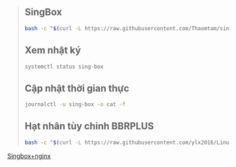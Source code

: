 > ## SingBox
> ```bash
> bash -c "$(curl -L https://raw.githubusercontent.com/Thaomtam/sing-box/main/singbox.sh)"
> ```
>
> ## Xem nhật ký
> ```bash
> systemctl status sing-box
> ```
>
> ## Cập nhật thời gian thực
> ```bash
> journalctl -u sing-box -o cat -f
> ```
>
> ## Hạt nhân tùy chỉnh BBRPLUS
> ```bash
> bash -c "$(curl -L https://raw.githubusercontent.com/ylx2016/Linux-NetSpeed/master/tcp.sh)"
> ```

[Singbox+nginx](https://github.com/Thaomtam/Sing-box-example-)
